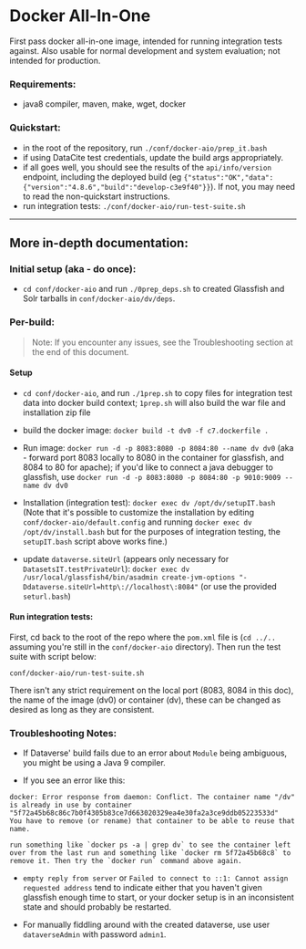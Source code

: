 # Docker All-In-One

First pass docker all-in-one image, intended for running integration tests against.
Also usable for normal development and system evaluation; not intended for production.

### Requirements:
 - java8 compiler, maven, make, wget, docker

### Quickstart:
 - in the root of the repository, run `./conf/docker-aio/prep_it.bash`
 - if using DataCite test credentials, update the build args appropriately.
 - if all goes well, you should see the results of the `api/info/version` endpoint, including the deployed build (eg `{"status":"OK","data":{"version":"4.8.6","build":"develop-c3e9f40"}}`). If not, you may need to read the non-quickstart instructions.
 - run integration tests: `./conf/docker-aio/run-test-suite.sh`

----

## More in-depth documentation:


### Initial setup (aka - do once):
- `cd conf/docker-aio` and run `./0prep_deps.sh` to created Glassfish and Solr tarballs in `conf/docker-aio/dv/deps`.

### Per-build:

> Note: If you encounter any issues, see the Troubleshooting section at the end of this document.

#### Setup

- `cd conf/docker-aio`, and run `./1prep.sh` to copy files for integration test data into docker build context; `1prep.sh` will also build the war file and installation zip file
- build the docker image: `docker build -t dv0 -f c7.dockerfile .`

- Run image: `docker run -d -p 8083:8080 -p 8084:80 --name dv dv0` (aka - forward port 8083 locally to 8080 in the container for glassfish, and 8084 to 80 for apache); if you'd like to connect a java debugger to glassfish, use `docker run -d -p 8083:8080 -p 8084:80 -p 9010:9009 --name dv dv0`

- Installation (integration test): `docker exec dv /opt/dv/setupIT.bash` 
  (Note that it's possible to customize the installation by editing `conf/docker-aio/default.config` and running `docker exec dv /opt/dv/install.bash` but for the purposes of integration testing, the `setupIT.bash` script above works fine.)

- update `dataverse.siteUrl` (appears only necessary for `DatasetsIT.testPrivateUrl`): `docker exec dv /usr/local/glassfish4/bin/asadmin create-jvm-options "-Ddataverse.siteUrl=http\://localhost\:8084"` (or use the provided `seturl.bash`)

#### Run integration tests: 

First, cd back to the root of the repo where the `pom.xml` file is (`cd ../..` assuming you're still in the `conf/docker-aio` directory). Then run the test suite with script below:

`conf/docker-aio/run-test-suite.sh`

There isn't any strict requirement on the local port (8083, 8084 in this doc), the name of the image (dv0) or container (dv), these can be changed as desired as long as they are consistent.

### Troubleshooting Notes:

* If Dataverse' build fails due to an error about `Module` being ambiguous, you might be using a Java 9 compiler.

* If you see an error like this: 
 ```
 docker: Error response from daemon: Conflict. The container name "/dv" is already in use by container "5f72a45b68c86c7b0f4305b83ce7d663020329ea4e30fa2a3ce9ddb05223533d"
 You have to remove (or rename) that container to be able to reuse that name.
 ``` 
    run something like `docker ps -a | grep dv` to see the container left over from the last run and something like `docker rm 5f72a45b68c8` to remove it. Then try the `docker run` command above again.

* `empty reply from server` or `Failed to connect to ::1: Cannot assign requested address` tend to indicate either that you haven't given glassfish enough time to start, or your docker setup is in an inconsistent state and should probably be restarted.

* For manually fiddling around with the created dataverse, use user `dataverseAdmin` with password `admin1`.
